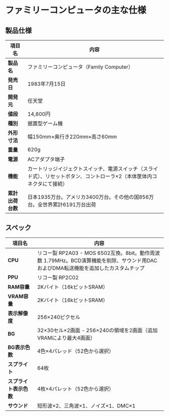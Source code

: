 # ファミリーコンピュータの主な仕様

## 製品仕様

| 項目名        | 内容                                           |
|------------|----------------------------------------------|
| **製品名**    | ファミリーコンピュータ（Family Computer）                 |
| **発売日**    | 1983年7月15日                                   |
| **開発元**    | 任天堂                                          |
| **値段**     | 14,800円                                      |
| **種別**     | 据置型ゲーム機                                      |
| **外形寸法**   | 幅150mm×奥行き220mm×高さ60mm                                   |
| **重量**     | 620g                                   |
| **電源**     | ACアダプタ端子                               |
| **機能**     |カートリッジイジェクトスイッチ、電源スイッチ（スライド式）、リセットボタン、コントローラ×2（本体筐体内コネクタにて接続）|
| **累計出荷台数** | 日本1935万台。アメリカ3400万台。その他の国856万台。全世界累計6191万台出荷 |

## スペック

| 項目名           | 内容                                                                                    | 
|---------------|---------------------------------------------------------------------------------------|
| **CPU**       | リコー製 RP2A03 - MOS 6502互換。8bit。動作周波数 1.79MHz。BCD演算機能を削除、サウンド用DACおよびDMA転送機能を追加したカスタムチップ |
| **PPU**       | リコー製 RP2C02                                                                           |
| **RAM容量**     | 2Kバイト（16kビットSRAM）                                                                     |
| **VRAM容量**    | 2Kバイト（16kビットSRAM）                                                                     |
| **表示解像度**     | 256×240ピクセル                                                                           |
| **BG**        | 32×30セル×2画面 - 256×240の領域を2画面（追加VRAMにより最大4画面）                                          |
| **BG表示色数**    | 4色×4パレッド（52色から選択）                                                                     |
| **スプライト**     | 64枚                                                                                   |
| **スプライト表示色数** | 4枚×4パレット（52色から選択）                                                                     |
| **サウンド**      | 短形波×2、三角波×1、ノイズ×1、DMC×1                                                                |

